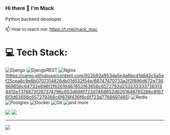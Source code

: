 ### Hi there 👋 I'm Mack

Python backend developer

📫 How to reach me: https://t.me/mack_msc

# 💻 Tech Stack:
![Django](https://img.shields.io/badge/django-%23092E20.svg?style=for-the-badge&logo=django&logoColor=white) ![DjangoREST](https://img.shields.io/badge/DJANGO-REST-ff1709?style=for-the-badge&logo=django&logoColor=white&color=ff1709&labelColor=gray) ![Nginx](https://img.shields.io/badge/nginx-%23009639.svg?style=for-the-badge&logo=nginx&logoColor=white) (https://camo.githubusercontent.com/922b92a953da5e4a6bcd1d842c5a5ef25cea8c9e6b0707314826db01d532f54e/68747470733a2f2f696d672e736869656c64732e696f2f62616467652f63656c6572792d2532333337383134412e7376673f267374796c653d666f722d7468652d6261646765266c6f676f3d63656c657279266c6f676f436f6c6f723d7768697465) ![Redis](https://img.shields.io/badge/redis-%23DD0031.svg?style=for-the-badge&logo=redis&logoColor=white) ![Postgres](https://img.shields.io/badge/postgres-%23316192.svg?style=for-the-badge&logo=postgresql&logoColor=white) ![Docker](https://img.shields.io/badge/docker-%230db7ed.svg?style=for-the-badge&logo=docker&logoColor=white) ![Git](https://img.shields.io/badge/git-%230db7ed.svg?style=for-the-badge&logo=git&logoColor=red) ![and more](https://img.shields.io/badge/and%20more-%230db7ed.svg?style=for-the-badge&logo=and_more&logoColor=white)


![](https://github-readme-streak-stats.herokuapp.com/?user=rublock&theme=dark&hide_border=false)
![](https://github-readme-stats.vercel.app/api/top-langs/?username=rublock&theme=dark&hide_border=false&include_all_commits=true&count_private=false&layout=compact)

---
[![](https://visitcount.itsvg.in/api?id=rublock&icon=0&color=0)](https://visitcount.itsvg.in)

<!-- Proudly created with GPRM ( https://gprm.itsvg.in ) -->
